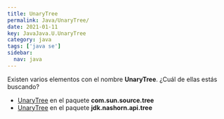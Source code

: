 ```yaml
---
title: UnaryTree
permalink: Java/UnaryTree/
date: 2021-01-11
key: JavaJava.U.UnaryTree
category: java
tags: ['java se']
sidebar: 
  nav: java
---
```


Existen varios elementos con el nombre **UnaryTree**. ¿Cuál de ellas estás buscando?
<ul>
<li><a href="/Java/UnaryTree-com-sun-source-tree/">UnaryTree</a> en el paquete <strong>com.sun.source.tree</strong></li>
<li><a href="/Java/UnaryTree-jdk-nashorn-api-tree/">UnaryTree</a> en el paquete <strong>jdk.nashorn.api.tree</strong></li>
<ul>

